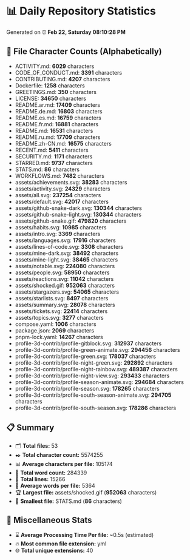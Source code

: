 # 📊 Daily Repository Statistics
Generated on ⏰ **Feb 22, Saturday 08:10:28 PM**

## 📂 File Character Counts (Alphabetically)
- ACTIVITY.md: **6029** characters
- CODE_OF_CONDUCT.md: **3391** characters
- CONTRIBUTING.md: **4207** characters
- Dockerfile: **1258** characters
- GREETINGS.md: **350** characters
- LICENSE: **34650** characters
- README.ar.md: **17409** characters
- README.de.md: **16803** characters
- README.es.md: **16759** characters
- README.fr.md: **16881** characters
- README.md: **16531** characters
- README.ru.md: **17709** characters
- README.zh-CN.md: **16575** characters
- RECENT.md: **5411** characters
- SECURITY.md: **1171** characters
- STARRED.md: **9737** characters
- STATS.md: **86** characters
- WORKFLOWS.md: **7482** characters
- assets/achievements.svg: **38283** characters
- assets/activity.svg: **24329** characters
- assets/all.svg: **237254** characters
- assets/default.svg: **42017** characters
- assets/github-snake-dark.svg: **130344** characters
- assets/github-snake-light.svg: **130344** characters
- assets/github-snake.gif: **479820** characters
- assets/habits.svg: **10985** characters
- assets/intro.svg: **3369** characters
- assets/languages.svg: **17916** characters
- assets/lines-of-code.svg: **3308** characters
- assets/mine-dark.svg: **38492** characters
- assets/mine-light.svg: **38465** characters
- assets/notable.svg: **224080** characters
- assets/people.svg: **58950** characters
- assets/reactions.svg: **11042** characters
- assets/shocked.gif: **952063** characters
- assets/stargazers.svg: **54065** characters
- assets/starlists.svg: **8497** characters
- assets/summary.svg: **28078** characters
- assets/tickets.svg: **22414** characters
- assets/topics.svg: **3277** characters
- compose.yaml: **1006** characters
- package.json: **2069** characters
- pnpm-lock.yaml: **14267** characters
- profile-3d-contrib/profile-gitblock.svg: **312937** characters
- profile-3d-contrib/profile-green-animate.svg: **294456** characters
- profile-3d-contrib/profile-green.svg: **178037** characters
- profile-3d-contrib/profile-night-green.svg: **292892** characters
- profile-3d-contrib/profile-night-rainbow.svg: **489387** characters
- profile-3d-contrib/profile-night-view.svg: **293433** characters
- profile-3d-contrib/profile-season-animate.svg: **294684** characters
- profile-3d-contrib/profile-season.svg: **178265** characters
- profile-3d-contrib/profile-south-season-animate.svg: **294705** characters
- profile-3d-contrib/profile-south-season.svg: **178286** characters

## 📋 Summary
- 🗂️ **Total files:** 53
- ✒️ **Total character count:** 5574255
- 📊 **Average characters per file:** 105174
- 📝 **Total word count:** 284339
- 🧾 **Total lines:** 15266
- 📐 **Average words per file:** 5364
- 🏆 **Largest file:** assets/shocked.gif (**952063** characters)
- 🥉 **Smallest file:** STATS.md (**86** characters)

## 🌟 Miscellaneous Stats
- ⌛ **Average Processing Time Per file:** ~0.5s (estimated)
- 🔥 **Most common file extension:** yml
- 🌐 **Total unique extensions:** 40
